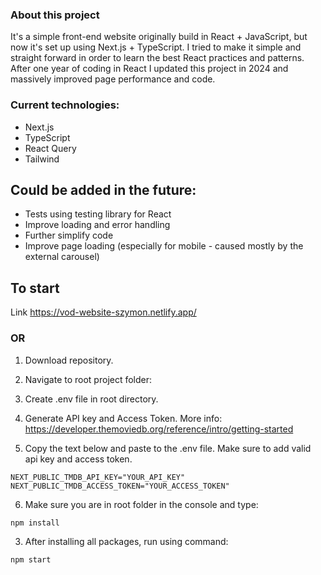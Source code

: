 ### About this project

It's a simple front-end website originally build in React + JavaScript, but now it's set up using Next.js + TypeScript. I tried to make it simple and straight forward in order to learn the best React practices and patterns. After one year of coding in React I updated this project in 2024 and massively improved page performance and code.

### Current technologies:

- Next.js
- TypeScript
- React Query
- Tailwind

## Could be added in the future:

- Tests using testing library for React
- Improve loading and error handling
- Further simplify code
- Improve page loading (especially for mobile - caused mostly by the external carousel)

## To start

Link
https://vod-website-szymon.netlify.app/

### OR

1. Download repository.

2. Navigate to root project folder:

3. Create .env file in root directory.

4. Generate API key and Access Token. More info: https://developer.themoviedb.org/reference/intro/getting-started

5. Copy the text below and paste to the .env file. Make sure to add valid api key and access token.

```
NEXT_PUBLIC_TMDB_API_KEY="YOUR_API_KEY"
NEXT_PUBLIC_TMDB_ACCESS_TOKEN="YOUR_ACCESS_TOKEN"
```

6. Make sure you are in root folder in the console and type:

```bash
npm install
```

3. After installing all packages, run using command:

```bash
npm start
```
